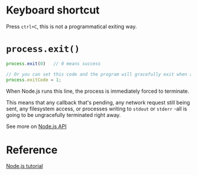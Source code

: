 # Keyboard shortcut
Press ```ctrl+C```, this is not a programmatical exiting way.

# ```process.exit()```
```javascript
process.exit(0)   // 0 means success

// Or you can set this code and the program will gracefully exit when all the processing is done.
process.exitCode = 1;

```
When Node.js runs this line, the process is immediately forced to terminate.

This means that any callback that's pending, any network request still being sent, any filesystem access, or processes writing to ```stdout``` or ```stderr``` -all is going to be ungracefully terminated right away.

See more on [Node.js API](https://nodejs.org/api/process.html#process_exit_codes)
# Reference
[Node.js tutorial](https://nodejs.dev/how-to-exit-from-a-nodejs-program)